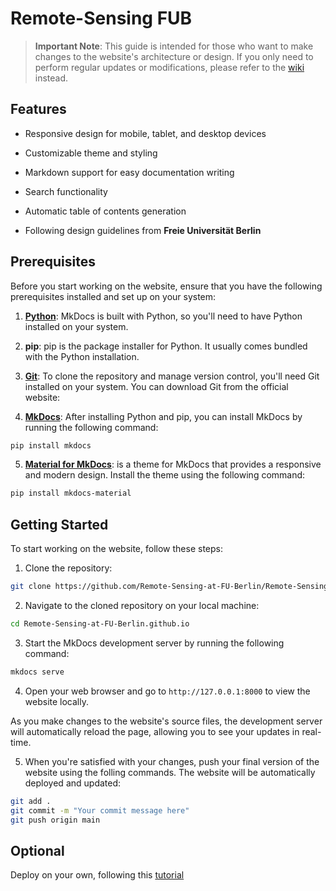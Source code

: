 # Remote-Sensing FUB

> **Important Note**: This guide is intended for those who want to make changes to the website's architecture or design. If you only need to perform regular updates or modifications, please refer to the [wiki](https://github.com/Remote-Sensing-at-FU-Berlin/Remote-Sensing-at-FU-Berlin.github.io/wiki) instead.

## Features


- Responsive design for mobile, tablet, and desktop devices


- Customizable theme and styling

- Markdown support for easy documentation writing


- Search functionality


- Automatic table of contents generation

- Following design guidelines from **Freie Universität Berlin**


## Prerequisites


Before you start working on the website, ensure that you have the following prerequisites installed and set up on your system:


1. **[Python](https://www.python.org/downloads/)**: MkDocs is built with Python, so you'll need to have Python installed on your system.


2. **pip**: pip is the package installer for Python. It usually comes bundled with the Python installation.

3. **[Git](https://git-scm.com/downloads)**: To clone the repository and manage version control, you'll need Git installed on your system. You can download Git from the official website: 

4. **[MkDocs](https://www.mkdocs.org/)**: After installing Python and pip, you can install MkDocs by running the following command:

```bash
pip install mkdocs
```

5. **[Material for MkDocs](https://squidfunk.github.io/mkdocs-material/)**: is a theme for
 MkDocs that provides a responsive and modern design. Install the theme 
using the following command:

```bash
pip install mkdocs-material
```

## Getting Started
To start working on the website, follow these steps:

1. Clone the repository:

```bash
git clone https://github.com/Remote-Sensing-at-FU-Berlin/Remote-Sensing-at-FU-Berlin.github.io.git
```

2. Navigate to the cloned repository on your local machine:

```bash
cd Remote-Sensing-at-FU-Berlin.github.io
```

3. Start the MkDocs development server by running the following command:

```bash
mkdocs serve
```

4. Open your web browser and go to `http://127.0.0.1:8000` to view the website locally.

As you make changes to the website's source files, the development server will automatically reload the page, allowing you to see your updates in real-time.

5. When you're satisfied with your changes, push your final version of the website using the folling commands. The website will be automatically deployed and updated:

```bash
git add .
git commit -m "Your commit message here"
git push origin main
```

## Optional

Deploy on your own, following this [tutorial](https://pages.github.com/)
